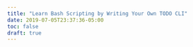 ```yaml
---
title: "Learn Bash Scripting by Writing Your Own TODO CLI"
date: 2019-07-05T23:37:36-05:00
toc: false
draft: true
---
```


